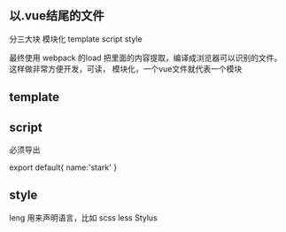 ## 以.vue结尾的文件
分三大块
模块化
template
script
style

最终使用 webpack 的load 把里面的内容提取，编译成浏览器可以识别的文件。
这样做非常方便开发，可读，
模块化，一个vue文件就代表一个模块

## template
<template>
  <div></div> // 必须有成对的根标签开始
</template>

## script
必须导出

export default{
  name:'stark'
}

## style

<style leng="scss">
</style>

leng  用来声明语言，比如 scss less Stylus 
